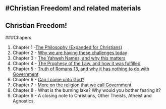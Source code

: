 #Christian Freedom! and related materials
---
## Christian Freedom!
###Chapers
 1. Chapter 1 -[The Philosophy (Expanded for Christians)](ChristianFreedomByBrianWebbChapter01–ThePhilosophy_ExpandedForChristians.md)
 2. Chapter 2 - [Why we are having these challenges today]( ChristianFreedomByBrianWebbChapter2–WhyWeAreHavingTheseChallengesToday.md)
 3. Chapter 3 - [The Yahweh Names, and why this matters]( ChristianFreedomByBrianWebb–Chapter3TheYahwehNamesAndWhyThisMatters.md)
 4. Chapter 4 - [The Prophesy of the Law, and how it was fulfilled](ChristianFreedomByBrianWebb–Chapter4TheProphesyOfTeLawAndHowItWasFulfilled.md)
 5. Chapter 5 - [Truth of Romans 13, and why it has nothing to do with Government](ChristianFreedomByBrianWebb-Chapter5TruthOfRomans13AndWhyItHasNothingToDoWithGovernment.md)
 6. Chapter 6 - [Can I come unto God?](ChristianFreedomByBrianWebbChapter6CanIComeUntoGod.md)
 7. Chapter 7 - [More on the religion that we call Government](ChristianFreedomByBrianWebbChapter7MoreOnTheReligionThatWeCallGovernment.md)
 8. Chapter 8 - What is the burning lake? Why would you bother fearing it?
 9. Chapter 9 - A closing note to Christians, Other Theists, Atheist and Agnostics.
